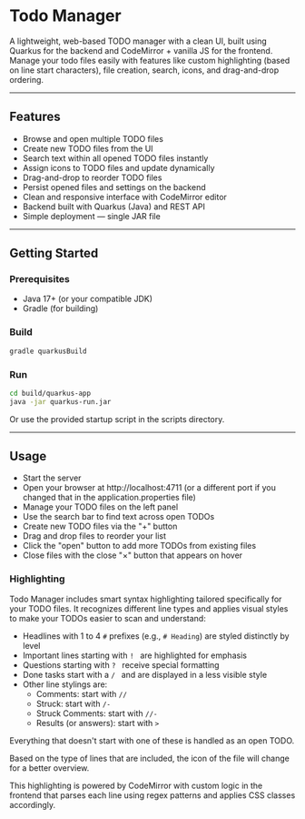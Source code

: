 # Todo Manager

A lightweight, web-based TODO manager with a clean UI, built using Quarkus for the backend and CodeMirror + vanilla JS for the frontend. Manage your todo files easily with features like custom highlighting (based on line start characters), file creation, search, icons, and drag-and-drop ordering.

---

## Features

- Browse and open multiple TODO files  
- Create new TODO files from the UI  
- Search text within all opened TODO files instantly  
- Assign icons to TODO files and update dynamically  
- Drag-and-drop to reorder TODO files  
- Persist opened files and settings on the backend  
- Clean and responsive interface with CodeMirror editor  
- Backend built with Quarkus (Java) and REST API  
- Simple deployment — single JAR file  

---

## Getting Started

### Prerequisites

- Java 17+ (or your compatible JDK)  
- Gradle (for building)

### Build

```bash
gradle quarkusBuild
```

### Run

```bash
cd build/quarkus-app
java -jar quarkus-run.jar
```

Or use the provided startup script in the scripts directory.

---

## Usage

- Start the server
- Open your browser at http://localhost:4711 (or a different port if you changed that in the application.properties file)
- Manage your TODO files on the left panel
- Use the search bar to find text across open TODOs
- Create new TODO files via the "+" button
- Drag and drop files to reorder your list
- Click the "open" button to add more TODOs from existing files
- Close files with the close "×" button that appears on hover

### Highlighting

Todo Manager includes smart syntax highlighting tailored specifically for your TODO files. It recognizes different line types and applies visual styles to make your TODOs easier to scan and understand:

- Headlines with 1 to 4 `#` prefixes (e.g., `# Heading`) are styled distinctly by level  
- Important lines starting with `! ` are highlighted for emphasis  
- Questions starting with `? ` receive special formatting
- Done tasks start with a `/ ` and are displayed in a less visible style
- Other line stylings are:
  - Comments: start with `// `
  - Struck: start with `/- `
  - Struck Comments: start with `//- `
  - Results (or answers): start with `> `

Everything that doesn't start with one of these is handled as an open TODO.

Based on the type of lines that are included, the icon of the file will change for a better overview.

This highlighting is powered by CodeMirror with custom logic in the frontend that parses each line using regex patterns and applies CSS classes accordingly.


